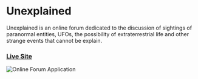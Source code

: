 # Unexplained

Unexplained is an online forum dedicated to the discussion of sightings of paranormal entities, UFOs, the possibility of extraterrestrial life and other strange events that cannot be explain.

### [Live Site](https://unexplained.onrender.com/)

![Online Forum Application](https://res.cloudinary.com/de9dxfdav/image/upload/v1666364496/Project%20Promotion/Screenshot_2022-10-21_224728_jwqjik.jpg)
